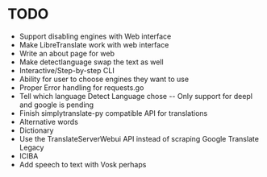 # TODO
- Support disabling engines with Web interface
- Make LibreTranslate work with web interface
- Write an about page for web
- Make detectlanguage swap the text as well
- Interactive/Step-by-step CLI
- Ability for user to choose engines they want to use
- Proper Error handling for requests.go
- Tell which language Detect Language chose -- Only support for deepl and google is pending
- Finish simplytranslate-py compatible API for translations
- Alternative words
- Dictionary
- Use the TranslateServerWebui API instead of scraping Google Translate Legacy 
- ICIBA
- Add speech to text with Vosk perhaps
